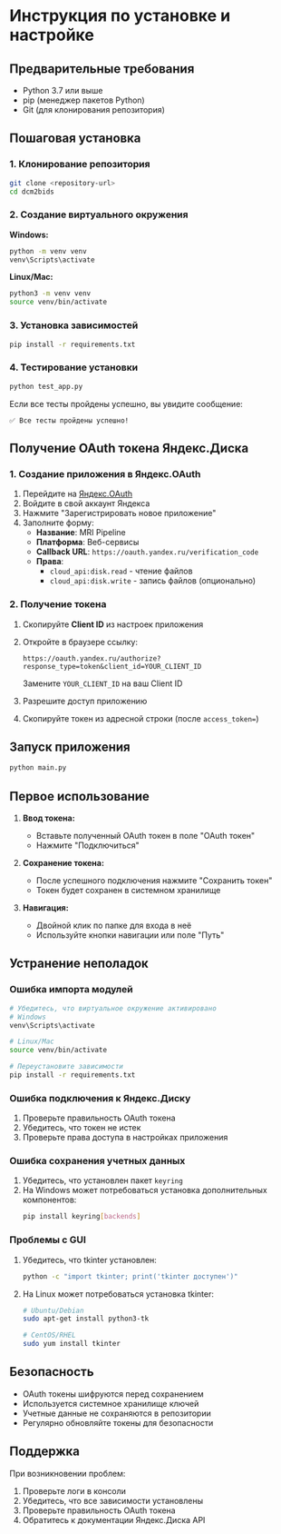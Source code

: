 # Инструкция по установке и настройке

## Предварительные требования

- Python 3.7 или выше
- pip (менеджер пакетов Python)
- Git (для клонирования репозитория)

## Пошаговая установка

### 1. Клонирование репозитория

```bash
git clone <repository-url>
cd dcm2bids
```

### 2. Создание виртуального окружения

**Windows:**
```bash
python -m venv venv
venv\Scripts\activate
```

**Linux/Mac:**
```bash
python3 -m venv venv
source venv/bin/activate
```

### 3. Установка зависимостей

```bash
pip install -r requirements.txt
```

### 4. Тестирование установки

```bash
python test_app.py
```

Если все тесты пройдены успешно, вы увидите сообщение:
```
✅ Все тесты пройдены успешно!
```

## Получение OAuth токена Яндекс.Диска

### 1. Создание приложения в Яндекс.OAuth

1. Перейдите на [Яндекс.OAuth](https://oauth.yandex.ru/)
2. Войдите в свой аккаунт Яндекса
3. Нажмите "Зарегистрировать новое приложение"
4. Заполните форму:
   - **Название**: MRI Pipeline
   - **Платформа**: Веб-сервисы
   - **Callback URL**: `https://oauth.yandex.ru/verification_code`
   - **Права**: 
     - `cloud_api:disk.read` - чтение файлов
     - `cloud_api:disk.write` - запись файлов (опционально)

### 2. Получение токена

1. Скопируйте **Client ID** из настроек приложения
2. Откройте в браузере ссылку:
   ```
   https://oauth.yandex.ru/authorize?response_type=token&client_id=YOUR_CLIENT_ID
   ```
   Замените `YOUR_CLIENT_ID` на ваш Client ID

3. Разрешите доступ приложению
4. Скопируйте токен из адресной строки (после `access_token=`)

## Запуск приложения

```bash
python main.py
```

## Первое использование

1. **Ввод токена:**
   - Вставьте полученный OAuth токен в поле "OAuth токен"
   - Нажмите "Подключиться"

2. **Сохранение токена:**
   - После успешного подключения нажмите "Сохранить токен"
   - Токен будет сохранен в системном хранилище

3. **Навигация:**
   - Двойной клик по папке для входа в неё
   - Используйте кнопки навигации или поле "Путь"

## Устранение неполадок

### Ошибка импорта модулей

```bash
# Убедитесь, что виртуальное окружение активировано
# Windows
venv\Scripts\activate

# Linux/Mac
source venv/bin/activate

# Переустановите зависимости
pip install -r requirements.txt
```

### Ошибка подключения к Яндекс.Диску

1. Проверьте правильность OAuth токена
2. Убедитесь, что токен не истек
3. Проверьте права доступа в настройках приложения

### Ошибка сохранения учетных данных

1. Убедитесь, что установлен пакет `keyring`
2. На Windows может потребоваться установка дополнительных компонентов:
   ```bash
   pip install keyring[backends]
   ```

### Проблемы с GUI

1. Убедитесь, что tkinter установлен:
   ```bash
   python -c "import tkinter; print('tkinter доступен')"
   ```

2. На Linux может потребоваться установка tkinter:
   ```bash
   # Ubuntu/Debian
   sudo apt-get install python3-tk
   
   # CentOS/RHEL
   sudo yum install tkinter
   ```

## Безопасность

- OAuth токены шифруются перед сохранением
- Используется системное хранилище ключей
- Учетные данные не сохраняются в репозитории
- Регулярно обновляйте токены для безопасности

## Поддержка

При возникновении проблем:

1. Проверьте логи в консоли
2. Убедитесь, что все зависимости установлены
3. Проверьте правильность OAuth токена
4. Обратитесь к документации Яндекс.Диска API 
